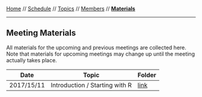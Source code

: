 [Home](../README.md) // [Schedule](../schedule.md) // [Topics](../topics.md) // [Members](../members.md) // **[Materials](materials.md)**

---

## Meeting Materials

All materials for the upcoming and previous meetings are collected here. Note that materials for upcoming meetings may change up until the meeting actually takes place.

Date | Topic | Folder
---- | ----- | ---------
2017/15/11 | Introduction / Starting with R | [link](https://github.com/wviechtb/scrum-club/tree/master/materials/2017_11_15)
